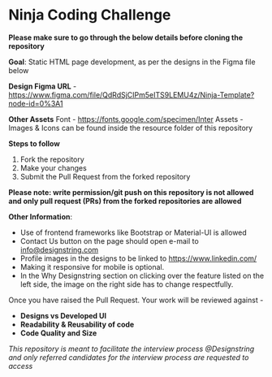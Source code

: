# Ninja Coding Challenge

**Please make sure to go through the below details before cloning the repository**

**Goal**: Static HTML page development, as per the designs in the Figma file below

**Design Figma URL** - https://www.figma.com/file/QdRdSjCIPm5eITS9LEMU4z/Ninja-Template?node-id=0%3A1

**Other Assets**
Font - https://fonts.google.com/specimen/Inter
Assets - Images & Icons can be found inside the resource folder of this repository

**Steps to follow**
1. Fork the repository
2. Make your changes 
3. Submit the Pull Request from the forked repository 

**Please note: write permission/git push on this repository is not allowed and only pull request (PRs) from the forked repositories are allowed**
 
**Other Information**:
- Use of frontend frameworks like Bootstrap or Material-UI is allowed
- Contact Us button on the page should open e-mail to info@designstring.com
- Profile images in the designs to be linked to https://www.linkedin.com/
- Making it responsive for mobile is optional. 
- In the Why Designstring section on clicking over the feature listed on the left side, the image on the right side has to change respectfully.

Once you have raised the Pull Request. Your work will be reviewed against -
- **Designs vs Developed UI**
- **Readability & Reusability of code**
- **Code Quality and Size**

_This repository is meant to facilitate the interview process @Designstring and only referred candidates for the interview process are requested to access_
